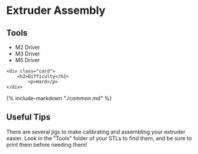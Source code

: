 # Extruder Assembly


<div class="grid">
    <div class="card">
        <h2>Tools</h2>
            <ul>
                <li>M2 Driver</li>
                <li>M3 Driver</li>
                <li>M5 Driver</li>
            </ul>
    </div>

    <div class="card">
        <h2>Difficulty</h2>
            <p>Hard</p>
    </div>
</div>

{%
   include-markdown "./common.md"
%}

<script>
  queueRenderPage(140);
</script>

## Useful Tips

There are several jigs to make calibrating and assembling your extruder easier.  Look in the "Tools" folder of your STLs to find them, and be sure to print them before needing them!